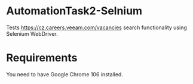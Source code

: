 # AutomationTask2-Selnium

Tests https://cz.careers.veeam.com/vacancies search functionality using Selenium WebDriver.

# Requirements
You need to have Google Chrome 106 installed.
